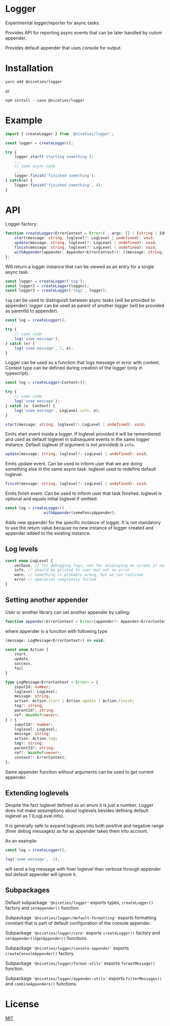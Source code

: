 # Logger

Experimental logger/reporter for async tasks.

Provides API for reporting async events that can be later handled by cutom appender.

Provides default appender that uses console for output.

# Installation

```
yarn add @niceties/logger
```

or

```
npm install --save @niceties/logger
```

# Example

```javascript
import { createLogger } from '@niceties/logger';

const logger = createLogger();

try {
    logger.start('starting something');
    ...
    // some async code
    ...
    logger.finish('finished something');
} catch(e) {
    logger.finish('finished something', 4);
}
```

# API

Logger factory:

```typescript
function createLogger<ErrorContext = Error>(...args: [] | [string | Identity] | [string, Identity]): ((message: string, loglevel?: LogLevel, context?: ErrorContext | undefined) => void) & {
    start(message: string, loglevel?: LogLevel | undefined): void;
    update(message: string, loglevel?: LogLevel | undefined): void;
    finish(message: string, loglevel?: LogLevel | undefined): void;
    withAppender(appender: Appender<ErrorContext>): ((message: string, loglevel?: LogLevel, context?: ErrorContext | undefined) => void) & any;
};
```

Will return a logger instance that can be viewed as an entry for a single async task.

```typescript
const logger = createLogger('tag');
const logger2 = createLogger(logger);
const logger3 = createLogger('tag2', logger);
```

`tag` can be used to distinguish between async tasks (will be provided to appender).
logger can be used as parent of another logger (will be provided as parentId to appender).

```typescript
const log = createLogger();

try {
    // some code
    log('some message');
} catch (e) {
    log('some message', 1, e);
}
```

Logger can be used as a function that logs message or error with context. Context type can be defined during creation of the logger (only in typescript).

```typescript
const log = createLogger<Context>();

try {
    // some code
    log('some message');
} catch (e: Context) {
    log('some message', LogLevel.info, e);
}
```

```typescript
start(message: string, loglevel?: LogLevel | undefined): void;
```

Emits start event inside a logger. If loglevel provided it will be remembered and used as default loglevel in subsequent events in the same logger instance. Default loglevel (if argument is not provided) is `info`.

```typescript
update(message: string, loglevel?: LogLevel | undefined): void;
```

Emits update event. Can be used to inform user that we are doing something else in the same async task. loglevel used to redefine default loglevel.

```typescript
finish(message: string, loglevel?: LogLevel | undefined): void;
```

Emits finish event. Can be used to inform user that task finished. loglevel is optional and equals initial loglevel if omitted.

```typescript
const log = createLogger()
                .withAppender(someFancyAppender);
```

Adds new appender for the specific inctance of logger. It is not mandatory to use the return value because no new instance of logger created and appender added to the existing instance.

## Log levels

```typescript
const enum LogLevel {
    verbose, // for debugging logs, not for displaying on screen in normal cases
    info, // should be printed to user but not an error
    warn, // something is probably wrong, but we can continue
    error // operation completely failed
}
```

## Setting another appender

User or another library can set another appender by calling:

```typescript
function appender<ErrorContext = Error>(appender?: Appender<ErrorContext>): Appender<any>;
```

where appender is a function with following type

```typescript
(message: LogMessage<ErrorContext>) => void;

const enum Action {
    start,
    update,
    success,
    fail
}

type LogMessage<ErrorContext = Error> = {
    inputId: number;
    loglevel: LogLevel;
    message: string;
    action: Action.start | Action.update | Action.finish;
    tag?: string;
    parentId?: string;
    ref: WeakRef<never>;
} | {
    inputId?: number;
    loglevel: LogLevel;
    message: string;
    action: Action.log;
    tag?: string;
    parentId?: string;
    ref?: WeakRef<never>;
    context?: ErrorContext;
};
```

Same appender function without arguments can be used to get current appender.

## Extending loglevels

Despite the fact loglevel defined as an enum it is just a number. Logger does not make assumptions about loglevels besides defining default loglevel as 1 (LogLevel.info).

It is generally safe to expand loglevels into both positive and negative range (finer debug messages) as far as appender takes them into account.

As an example:

```typescript
const log = createLogger();

log('some message', -1);
```

will send a log message with finer loglevel than verbose through appender but default appender will ignore it.

## Subpackages

Default subpackage `'@niceties/logger'` exports types, `createLogger()` factory and `setAppender()` function.

Subpackage `'@niceties/logger/default-formatting'` exports formatting constant that is part of default configuration of the console appender.

Subpackage `'@niceties/logger/core'` exports `createLogger()` factory and `setAppender()`/`getAppender()` functions.

Subpackage `'@niceties/logger/console-appender'` exports `createConsoleAppender()` factory.

Subpackage `'@niceties/logger/format-utils'` exports `formatMessage()` function.

Subpackage `'@niceties/logger/appender-utils'` exports `filterMessages()` and `combineAppenders()` functions.

# License

[MIT](./LICENCE)